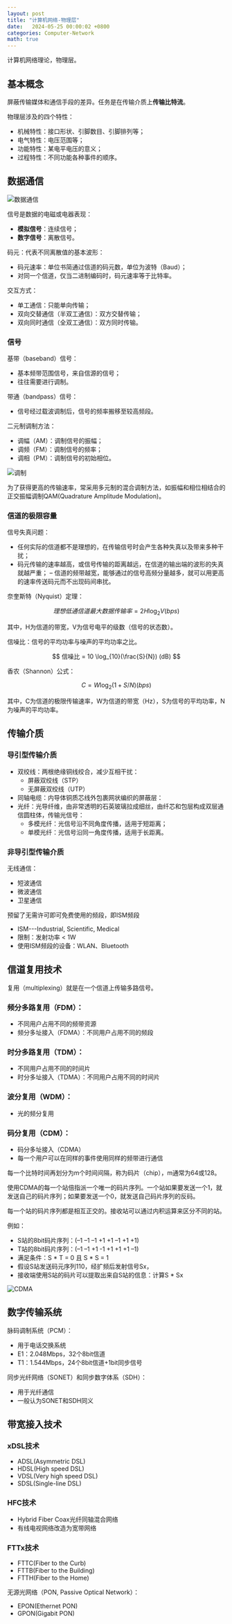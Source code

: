 ```yaml
---
layout: post
title: "计算机网络-物理层"
date:   2024-05-25 00:00:02 +0800
categories: Computer-Network
math: true
---
```


计算机网络理论，物理层。

## 基本概念

屏蔽传输媒体和通信手段的差异。任务是在传输介质上**传输比特流**。

物理层涉及的四个特性：
- 机械特性：接口形状、引脚数目、引脚排列等；
- 电气特性：电压范围等；
- 功能特性：某电平电压的意义；
- 过程特性：不同功能各种事件的顺序。

## 数据通信

![数据通信](/images/com_net/c1_data_comun_model.png)

信号是数据的电磁或电器表现：
- **模拟信号**：连续信号；
- **数字信号**：离散信号。

码元：代表不同离散值的基本波形：
- 码元速率：单位书简通过信道的码元数，单位为波特（Baud）；
- 对同一个信道，仅当二进制编码时，码元速率等于比特率。

交互方式：
- 单工通信：只能单向传输；
- 双向交替通信（半双工通信）：双方交替传输；
- 双向同时通信（全双工通信）：双方同时传输。

### 信号

基带（baseband）信号：
- 基本频带范围信号，来自信源的信号；
- 往往需要进行调制。

带通（bandpass）信号：
- 信号经过载波调制后，信号的频率搬移至较高频段。

二元制调制方法：
- 调幅（AM）：调制信号的振幅；
- 调频（FM）：调制信号的频率；
- 调相（PM）：调制信号的初始相位。

![调制](/images/com_net/c1_sig_mod.png)

为了获得更高的传输速率，常采用多元制的混合调制方法，如振幅和相位相结合的正交振幅调制QAM(Quadrature Amplitude Modulation)。

### 信道的极限容量

信号失真问题：
- 任何实际的信道都不是理想的，在传输信号时会产生各种失真以及带来多种干扰；
- 码元传输的速率越高，或信号传输的距离越远，在信道的输出端的波形的失真就越严重；
– 信道的频带越宽，能够通过的信号高频分量越多，就可以用更高的速率传送码元而不出现码间串扰。

奈奎斯特（Nyquist）定理：

$$ 理想低通信道最大数据传输率 = 2H \log_2 V (bps) $$

其中，H为信道的带宽，V为信号电平的级数（信号的状态数）。

信噪比：信号的平均功率与噪声的平均功率之比。

$$ 信噪比 = 10 \log_{10}(\frac{S}{N}) (dB) $$

香农（Shannon）公式：

$$ C = W \log_{2}(1 + S/N) (bps) $$

其中，C为信道的极限传输速率，W为信道的带宽（Hz），S为信号的平均功率，N为噪声的平均功率。

## 传输介质

### 导引型传输介质

- 双绞线：两根绝缘铜线绞合，减少互相干扰：
    - 屏蔽双绞线（STP）
    - 无屏蔽双绞线（UTP）
- 同轴电缆：内导体铜质芯线外包裹网状编织的屏蔽层：
- 光纤：光导纤维，由非常透明的石英玻璃拉成细丝，由纤芯和包层构成双层通信圆柱体，传输光信号：
    - 多模光纤：光信号沿不同角度传播，适用于短距离；
    - 单模光纤：光信号沿同一角度传播，适用于长距离。

### 非导引型传输介质

无线通信：
- 短波通信
- 微波通信
- 卫星通信

预留了无需许可即可免费使用的频段，即ISM频段
- ISM---Industrial, Scientific, Medical
- 限制：发射功率 < 1W
- 使用ISM频段的设备：WLAN、Bluetooth

## 信道复用技术

复用（multiplexing）就是在一个信道上传输多路信号。

### 频分多路复用（FDM）：
- 不同用户占用不同的频带资源
- 频分多址接入（FDMA）：不同用户占用不同的频段

### 时分多路复用（TDM）：
- 不同用户占用不同的时间片
- 时分多址接入（TDMA）：不同用户占用不同的时间片

### 波分复用（WDM）：
- 光的频分复用

### 码分复用（CDM）：
- 码分多址接入（CDMA）
- 每一个用户可以在同样的事件使用同样的频带进行通信

每一个比特时间再划分为m个时间间隔，称为码片（chip），m通常为64或128。

使用CDMA的每一个站倍指派一个唯一的码片序列。一个站如果要发送一个1，就发送自己的码片序列；如果要发送一个0，就发送自己码片序列的反码。

每一个站的码片序列都是相互正交的。接收站可以通过内积运算来区分不同的站。

例如：
- S站的8bit码片序列：(–1 –1 –1 +1 +1 –1 +1 +1)
- T站的8bit码片序列：(–1 –1 +1 -1 +1 +1 +1 –1)
- 满足条件：S * T = 0   且 S * S = 1
- 假设S站发送码元序列110，经扩频后发射信号Sx，
- 接收端使用S站的码片可以提取出来自S站的信息：计算S * Sx

![CDMA](/images/com_net/c1_cdma.png)

## 数字传输系统

脉码调制系统（PCM）：
- 用于电话交换系统
- E1：2.048Mbps，32个8bit信道
- T1：1.544Mbps，24个8bit信道+1bit同步信号

同步光纤网络（SONET）和同步数字体系（SDH）：
- 用于光纤通信
- 一般认为SONET和SDH同义

## 带宽接入技术

### xDSL技术

- ADSL(Asymmetric DSL)
- HDSL(High speed DSL)
- VDSL(Very high speed DSL)
- SDSL(Single-line DSL)

### HFC技术

- Hybrid Fiber Coax光纤同轴混合网络
- 有线电视网络改造为宽带网络

### FTTx技术

- FTTC(Fiber to the Curb)
- FTTB(Fiber to the Building)
- FTTH(Fiber to the Home)

无源光网络（PON, Passive Optical Network）：
- EPON(Ethernet PON)
- GPON(Gigabit PON)